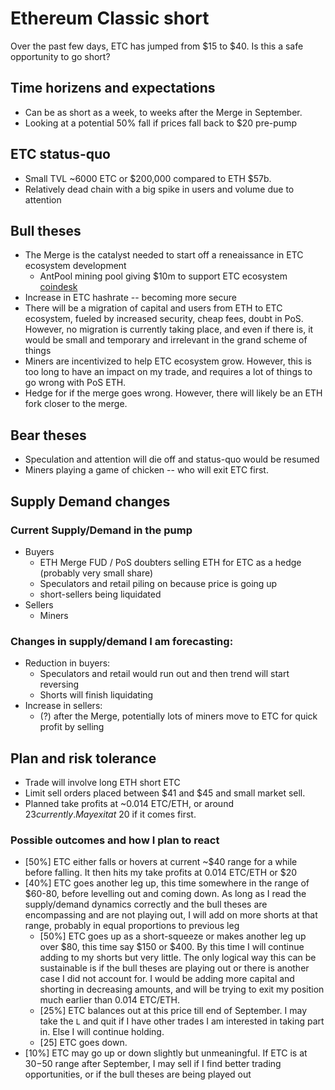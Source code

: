 # Ethereum Classic short
Over the past few days, ETC has jumped from $15 to $40. Is this a safe opportunity to go short?

## Time horizens and expectations
- Can be as short as a week, to weeks after the Merge in September. 
- Looking at a potential 50% fall if prices fall back to $20 pre-pump

## ETC status-quo
- Small TVL ~6000 ETC or $200,000 compared to ETH $57b. 
- Relatively dead chain with a big spike in users and volume due to attention

## Bull theses
- The Merge is the catalyst needed to start off a reneaissance in ETC ecosystem development
    - AntPool mining pool giving $10m to support ETC ecosystem [coindesk](https://www.coindesk.com/business/2022/07/26/antpool-supports-ethereum-classic-ecosystem-with-10m-investment/)
- Increase in ETC hashrate -- becoming more secure
- There will be a migration of capital and users from ETH to ETC ecosystem, fueled by increased security, cheap fees, doubt in PoS. However, no migration is currently taking place, and even if there is, it would be small and temporary and irrelevant in the grand scheme of things 
- Miners are incentivized to help ETC ecosystem grow. However, this is too long to have an impact on my trade, and requires a lot of things to go wrong with PoS ETH. 
- Hedge for if the merge goes wrong. However, there will likely be an ETH fork closer to the merge. 

## Bear theses
- Speculation and attention will die off and status-quo would be resumed
- Miners playing a game of chicken -- who will exit ETC first. 

## Supply Demand changes
### Current Supply/Demand in the pump
- Buyers
    - ETH Merge FUD / PoS doubters selling ETH for ETC as a hedge (probably very small share)
    - Speculators and retail piling on because price is going up
    - short-sellers being liquidated
- Sellers
    - Miners

### Changes in supply/demand I am forecasting:
- Reduction in buyers:
    - Speculators and retail would run out and then trend will start reversing
    - Shorts will finish liquidating
- Increase in sellers:
    - (?) after the Merge, potentially lots of miners move to ETC for quick profit by selling 

## Plan and risk tolerance
- Trade will involve long ETH short ETC
- Limit sell orders placed between $41 and $45 and small market sell. 
- Planned take profits at ~0.014 ETC/ETH, or around $23 currently. May exit at ~$20 if it comes first. 

### Possible outcomes and how I plan to react
- [50%] ETC either falls or hovers at current ~$40 range for a while before falling. It then hits my take profits at 0.014 ETC/ETH or $20
- [40%] ETC goes another leg up, this time somewhere in the range of $60-80, before levelling out and coming down. As long as I read the supply/demand dynamics correctly and the bull theses are encompassing and are not playing out, I will add on more shorts at that range, probably in equal proportions to previous leg
    - [50%] ETC goes up as a short-squeeze or makes another leg up over $80, this time say $150 or $400. By this time I will continue adding to my shorts but very little. The only logical way this can be sustainable is if the bull theses are playing out or there is another case I did not account for. I would be adding more capital and shorting in decreasing amounts, and will be trying to exit my position much earlier than 0.014 ETC/ETH. 
    - [25%] ETC balances out at this price till end of September. I may take the `L` and quit if I have other trades I am interested in taking part in. Else I will continue holding. 
    - [25] ETC goes down. 
- [10%] ETC may go up or down slightly but unmeaningful. If ETC is at $30-$50 range after September, I may sell if I find better trading opportunities, or if the bull theses are being played out
